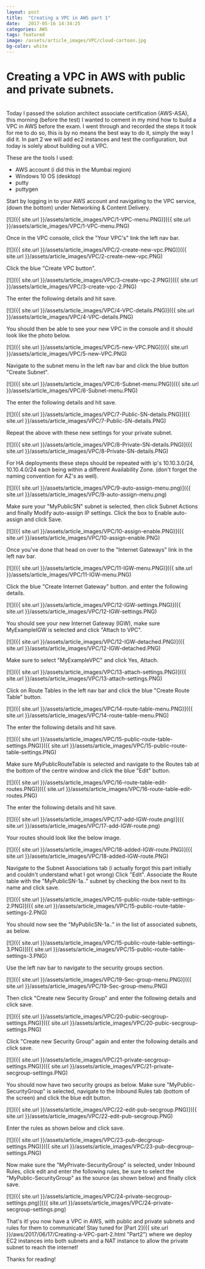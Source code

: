 ```yaml
---
layout: post
title:  "Creating a VPC in AWS part 1"
date:   2017-05-16 14:34:25
categories: AWS
tags: featured
image: /assets/article_images/VPC/cloud-cartoon.jpg
bg-color: white
---
```

# Creating a VPC in AWS with public and private subnets.
<br>
Today I passed the solution architect associate certification (AWS-ASA), this 
morning (before the test) I wanted to cement in my mind how to build a VPC in AWS before the exam. I went through and recorded the steps it took for me to do so, this is by no means 
the best way to do it, simply the way I did it. In part 2 we will add ec2 instances and test the configuration, but today is solely about building out a VPC.

These are the tools I used:
* AWS account (i did this in the Mumbai region)
* Windows 10  OS (desktop)
* putty
* puttygen

Start by logging in to your AWS account and navigating to the VPC service, 
(down the bottom) under Networking & Content Delivery.

[![]({{ site.url }}/assets/article_images/VPC/1-VPC-menu.PNG)]({{ site.url }}/assets/article_images/VPC/1-VPC-menu.PNG)

Once in the VPC console, click the "Your VPC's" link the left nav bar.

[![]({{ site.url }}/assets/article_images/VPC/2-create-new-vpc.PNG)]({{ site.url }}/assets/article_images/VPC/2-create-new-vpc.PNG)

Click the blue "Create VPC button".

[![]({{ site.url }}/assets/article_images/VPC/3-create-vpc-2.PNG)]({{ site.url }}/assets/article_images/VPC/3-create-vpc-2.PNG)

The enter the following details and hit save.

[![]({{ site.url }}/assets/article_images/VPC/4-VPC-details.PNG)]({{ site.url }}/assets/article_images/VPC/4-VPC-details.PNG)

You should then be able to see your new VPC in the console and it should look like the photo below.

[![]({{ site.url }}/assets/article_images/VPC/5-new-VPC.PNG)]({{ site.url }}/assets/article_images/VPC/5-new-VPC.PNG)

Navigate to the subnet menu in the left nav bar and click the blue button "Create Subnet".

[![]({{ site.url }}/assets/article_images/VPC/6-Subnet-menu.PNG)]({{ site.url }}/assets/article_images/VPC/6-Subnet-menu.PNG)

The enter the following details and hit save.

[![]({{ site.url }}/assets/article_images/VPC/7-Public-SN-details.PNG)]({{ site.url }}/assets/article_images/VPC/7-Public-SN-details.PNG)

Repeat the above with these new settings for your private subnet. 

[![]({{ site.url }}/assets/article_images/VPC/8-Private-SN-details.PNG)]({{ site.url }}/assets/article_images/VPC/8-Private-SN-details.PNG)

For HA deployments these steps should be repeated with ip's 10.10.3.0/24, 10.10.4.0/24 each being within a different Availability Zone. (don't forget the naming convention for AZ's as well).

[![]({{ site.url }}/assets/article_images/VPC/9-auto-assign-menu.png)]({{ site.url }}/assets/article_images/VPC/9-auto-assign-menu.png)

Make sure your "MyPublicSN" subnet is selected, then click Subnet Actions and finally Modify auto-assign IP settings. Click the box to Enable 
auto-assign and click Save.

[![]({{ site.url }}/assets/article_images/VPC/10-assign-enable.PNG)]({{ site.url }}/assets/article_images/VPC/10-assign-enable.PNG)

Once you've done that head on over to the "Internet Gateways" link in the 
left nav bar.

[![]({{ site.url }}/assets/article_images/VPC/11-IGW-menu.PNG)]({{ site.url }}/assets/article_images/VPC/11-IGW-menu.PNG)

Click the blue "Create Internet Gateway" button. and enter the following details.

[![]({{ site.url }}/assets/article_images/VPC/12-IGW-settings.PNG)]({{ site.url }}/assets/article_images/VPC/12-IGW-settings.PNG)

You should see your new Internet Gateway (IGW), make sure MyExampleIGW is selected and click "Attach to VPC".

[![]({{ site.url }}/assets/article_images/VPC/12-IGW-detached.PNG)]({{ site.url }}/assets/article_images/VPC/12-IGW-detached.PNG)

Make sure to select "MyExampleVPC" and click Yes, Attach.

[![]({{ site.url }}/assets/article_images/VPC/13-attach-settings.PNG)]({{ site.url }}/assets/article_images/VPC/13-attach-settings.PNG)

Click on Route Tables in the left nav bar and click the blue "Create Route 
Table" button.

[![]({{ site.url }}/assets/article_images/VPC/14-route-table-menu.PNG)]({{ site.url }}/assets/article_images/VPC/14-route-table-menu.PNG)

The enter the following details and hit save.

[![]({{ site.url }}/assets/article_images/VPC/15-public-route-table-settings.PNG)]({{ site.url }}/assets/article_images/VPC/15-public-route-table-settings.PNG)

Make sure MyPublicRouteTable is selected and navigate to the Routes tab at 
the bottom of the centre window and click the blue "Edit" button.

[![]({{ site.url }}/assets/article_images/VPC/16-route-table-edit-routes.PNG)]({{ site.url }}/assets/article_images/VPC/16-route-table-edit-routes.PNG)

The enter the following details and hit save.

[![]({{ site.url }}/assets/article_images/VPC/17-add-IGW-route.png)]({{ site.url }}/assets/article_images/VPC/17-add-IGW-route.png)

Your routes should look like the below image.

[![]({{ site.url }}/assets/article_images/VPC/18-added-IGW-route.PNG)]({{ site.url }}/assets/article_images/VPC/18-added-IGW-route.PNG)

Navigate to the Subnet Associations tab (i actually forgot this part 
initially and couldn't understand what I got wrong) 
Click "Edit". Associate the Route table with the "MyPublicSN-1a.." subnet by checking the box next to its name and click save.

[![]({{ site.url }}/assets/article_images/VPC/15-public-route-table-settings-2.PNG)]({{ site.url }}/assets/article_images/VPC/15-public-route-table-settings-2.PNG)

You should now see the "MyPublicSN-1a.." in the list of associated subnets, as below.

[![]({{ site.url }}/assets/article_images/VPC/15-public-route-table-settings-3.PNG)]({{ site.url }}/assets/article_images/VPC/15-public-route-table-settings-3.PNG)

Use the left nav bar to navigate to the security groups section.

[![]({{ site.url }}/assets/article_images/VPC/19-Sec-group-menu.PNG)]({{ site.url }}/assets/article_images/VPC/19-Sec-group-menu.PNG)

Then click "Create new Security Group" and enter the following details and click save.

[![]({{ site.url }}/assets/article_images/VPC/20-pubic-secgroup-settings.PNG)]({{ site.url }}/assets/article_images/VPC/20-pubic-secgroup-settings.PNG)

Click "Create new Security Group" again and enter the following details and click save.

[![]({{ site.url }}/assets/article_images/VPC/21-private-secgroup-settings.PNG)]({{ site.url }}/assets/article_images/VPC/21-private-secgroup-settings.PNG)

You should now have two security groups as below. Make sure "MyPublic-SecurityGroup" is selected, navigate to the Inbound Rules tab (bottom of the screen) and click the blue edit button.

[![]({{ site.url }}/assets/article_images/VPC/22-edit-pub-secgroup.PNG)]({{ site.url }}/assets/article_images/VPC/22-edit-pub-secgroup.PNG)

Enter the rules as shown below and click save.

[![]({{ site.url }}/assets/article_images/VPC/23-pub-decgroup-settings.PNG)]({{ site.url }}/assets/article_images/VPC/23-pub-decgroup-settings.PNG)

Now make sure the "MyPrivate-SecurityGroup" is selected, under Inbound Rules, click edit and enter the following rules, be sure to select the "MyPublic-SecurityGroup" as the source (as shown below) and finally click save.

[![]({{ site.url }}/assets/article_images/VPC/24-private-secgroup-settings.png)]({{ site.url }}/assets/article_images/VPC/24-private-secgroup-settings.png)

That's it! you now have a VPC in AWS, with public and private subnets and rules for them to communicate! Stay tuned for [Part 2]({{ site.url }}/aws/2017/06/17/Creating-a-VPC-part-2.html "Part2") where we deploy EC2 instances into both subnets and a NAT instance to allow the private subnet to reach the internet!


Thanks for reading!